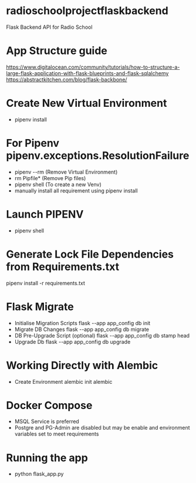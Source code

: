 # radioschoolprojectflaskbackend
Flask Backend API for Radio School

# App Structure guide
https://www.digitalocean.com/community/tutorials/how-to-structure-a-large-flask-application-with-flask-blueprints-and-flask-sqlalchemy
https://abstractkitchen.com/blog/flask-backbone/

# Create New Virtual Environment
- pipenv install

# For Pipenv pipenv.exceptions.ResolutionFailure
- pipenv --rm (Remove Virtual Environment)
- rm Pipfile* (Remove Pip files)
- pipenv shell (To create a new Venv)
- manually install all requirement using pipenv install

# Launch PIPENV
- pipenv shell

# Generate Lock File Dependencies from Requirements.txt
pipenv install -r requirements.txt

# Flask Migrate
- Initialise Migration Scripts
  flask --app app_config db init
- Migrate DB Changes
  flask --app app_config db migrate
- DB Pre-Upgrade Script (optional)
  flask --app app_config db stamp head
- Upgrade Db
  flask --app app_config db upgrade

# Working Directly with Alembic
- Create Environment
  alembic init alembic

# Docker Compose
- MSQL Service is preferred
- Postgre and PG-Admin are disabled but may be enable and environment variables set to meet requirements

# Running the app
- python flask_app.py